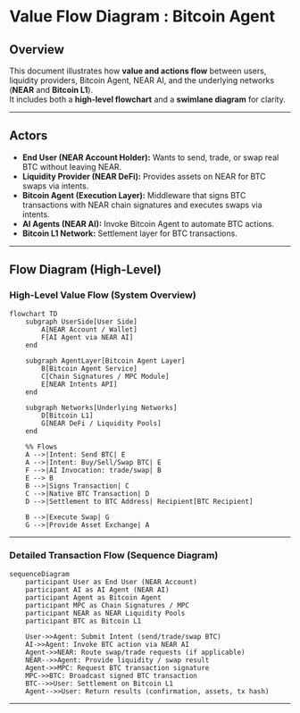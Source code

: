 # Value Flow Diagram : Bitcoin Agent

## Overview

This document illustrates how **value and actions flow** between users, liquidity providers, Bitcoin Agent, NEAR AI, and the underlying networks (**NEAR** and **Bitcoin L1**).  
It includes both a **high-level flowchart** and a **swimlane diagram** for clarity.

---

## Actors

- **End User (NEAR Account Holder):** Wants to send, trade, or swap real BTC without leaving NEAR.
- **Liquidity Provider (NEAR DeFi):** Provides assets on NEAR for BTC swaps via intents.
- **Bitcoin Agent (Execution Layer):** Middleware that signs BTC transactions with NEAR chain signatures and executes swaps via intents.
- **AI Agents (NEAR AI):** Invoke Bitcoin Agent to automate BTC actions.
- **Bitcoin L1 Network:** Settlement layer for BTC transactions.

---

## Flow Diagram (High-Level)

### High-Level Value Flow (System Overview)

```mermaid
flowchart TD
    subgraph UserSide[User Side]
        A[NEAR Account / Wallet]
        F[AI Agent via NEAR AI]
    end

    subgraph AgentLayer[Bitcoin Agent Layer]
        B[Bitcoin Agent Service]
        C[Chain Signatures / MPC Module]
        E[NEAR Intents API]
    end

    subgraph Networks[Underlying Networks]
        D[Bitcoin L1]
        G[NEAR DeFi / Liquidity Pools]
    end

    %% Flows
    A -->|Intent: Send BTC| E
    A -->|Intent: Buy/Sell/Swap BTC| E
    F -->|AI Invocation: trade/swap| B
    E --> B
    B -->|Signs Transaction| C
    C -->|Native BTC Transaction| D
    D -->|Settlement to BTC Address| Recipient[BTC Recipient]

    B -->|Execute Swap| G
    G -->|Provide Asset Exchange| A
```

---

### Detailed Transaction Flow (Sequence Diagram)

```mermaid
sequenceDiagram
    participant User as End User (NEAR Account)
    participant AI as AI Agent (NEAR AI)
    participant Agent as Bitcoin Agent
    participant MPC as Chain Signatures / MPC
    participant NEAR as NEAR Liquidity Pools
    participant BTC as Bitcoin L1

    User->>Agent: Submit Intent (send/trade/swap BTC)
    AI->>Agent: Invoke BTC action via NEAR AI
    Agent->>NEAR: Route swap/trade requests (if applicable)
    NEAR-->>Agent: Provide liquidity / swap result
    Agent->>MPC: Request BTC transaction signature
    MPC->>BTC: Broadcast signed BTC transaction
    BTC-->>User: Settlement on Bitcoin L1
    Agent-->>User: Return results (confirmation, assets, tx hash)
```

---
